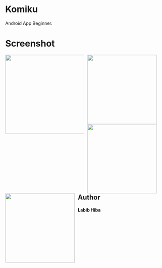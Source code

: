 # Komiku
Android App Beginner.

# Screenshot
<img src="https://user-images.githubusercontent.com/57593172/131351762-8c9e799c-483b-44ea-827b-290c05cea6c1.png"
     style="float: left; margin-right: 10px;"
     width="250" />
<img src="https://user-images.githubusercontent.com/57593172/131258539-a88abbce-1ef4-40fa-9785-1a86412bfdd8.jpeg"
     style="float: left; margin-right: 10px;"
     width="220" />
<img src="https://user-images.githubusercontent.com/57593172/131352355-1c484b7a-b359-43d4-8fea-df245ff3e060.jpeg"
     style="float: left; margin-right: 10px;"
     width="220" />
<img src="https://user-images.githubusercontent.com/57593172/131258543-bff97d5e-4367-4863-b78d-845aa2ab362b.jpeg"
     style="float: left; margin-right: 10px;"
     width="220" />
## Author
#### Labib Hiba

